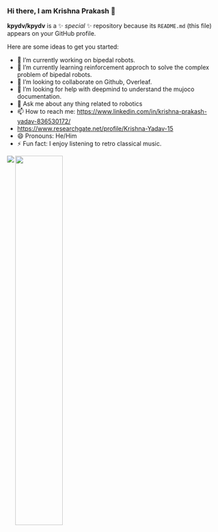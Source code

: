 ### Hi there, I am Krishna Prakash 👋


**kpydv/kpydv** is a ✨ _special_ ✨ repository because its `README.md` (this file) appears on your GitHub profile.

Here are some ideas to get you started:

- 🔭 I’m currently working on bipedal robots.
- 🌱 I’m currently learning reinforcement approch to solve the complex problem of bipedal robots.
- 👯 I’m looking to collaborate on Github, Overleaf.
- 🤔 I’m looking for help with deepmind to understand the mujoco documentation.
- 💬 Ask me about any thing related to robotics
- 📫 How to reach me: https://www.linkedin.com/in/krishna-prakash-yadav-836530172/
- https://www.researchgate.net/profile/Krishna-Yadav-15
- 😄 Pronouns: He/Him
- ⚡ Fun fact: I enjoy listening to retro classical music.

<img align="left" src= "https://github-readme-stats.vercel.app/api?username=kpydv&show_icons=true&theme=radical" />
<img align="left" width = "47%" src= "https://github-readme-stats.vercel.app/api/top-langs/?username=kpydv&layout=compact)](https://github.com/kpydv/github-readme-stats" />



